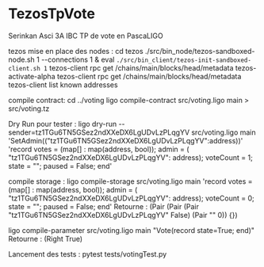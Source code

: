 # TezosTpVote
Serinkan Asci 3A IBC TP de vote en PascaLIGO


tezos mise en place des nodes :
cd tezos
./src/bin_node/tezos-sandboxed-node.sh 1 --connections 1 &
eval `./src/bin_client/tezos-init-sandboxed-client.sh 1`
tezos-client rpc get /chains/main/blocks/head/metadata
tezos-activate-alpha
tezos-client rpc get /chains/main/blocks/head/metadata
tezos-client list known addresses

compile contract:
cd ../voting
ligo compile-contract src/voting.ligo main > src/voting.tz

Dry Run pour tester : 
ligo dry-run --sender=tz1TGu6TN5GSez2ndXXeDX6LgUDvLzPLqgYV src/voting.ligo main 'SetAdmin(("tz1TGu6TN5GSez2ndXXeDX6LgUDvLzPLqgYV":address))' 'record votes = (map[] : map(address, bool)); admin = ( "tz1TGu6TN5GSez2ndXXeDX6LgUDvLzPLqgYV": address); voteCount = 1; state = ""; paused = False; end'

compile storage :
ligo compile-storage src/voting.ligo main 'record votes = (map[] : map(address, bool)); admin = ( "tz1TGu6TN5GSez2ndXXeDX6LgUDvLzPLqgYV": address); voteCount = 0; state = ""; paused = False; end'
Retourne :
(Pair (Pair (Pair "tz1TGu6TN5GSez2ndXXeDX6LgUDvLzPLqgYV" False) (Pair "" 0)) {})

ligo compile-parameter src/voting.ligo main "Vote(record state=True; end)"
Retourne :
(Right True)

Lancement des tests :
pytest tests/votingTest.py
